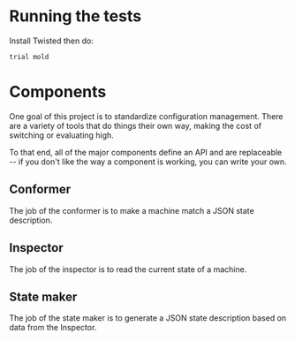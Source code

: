 # Running the tests #

Install Twisted then do:

    trial mold


# Components #

One goal of this project is to standardize configuration management.  There are a variety of tools that do things their own way, making the cost of switching or evaluating high.

To that end, all of the major components define an API and are replaceable -- if you don't like the way a component is working, you can write your own.


## Conformer ##

The job of the conformer is to make a machine match a JSON state description.


## Inspector ##

The job of the inspector is to read the current state of a machine.


## State maker ##

The job of the state maker is to generate a JSON state description based on data from the Inspector.